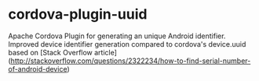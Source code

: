 cordova-plugin-uuid
===================

Apache Cordova Plugin for generating an unique Android identifier. Improved device identifier generation compared to cordova's device.uuid based on [Stack Overflow article] (http://stackoverflow.com/questions/2322234/how-to-find-serial-number-of-android-device)
